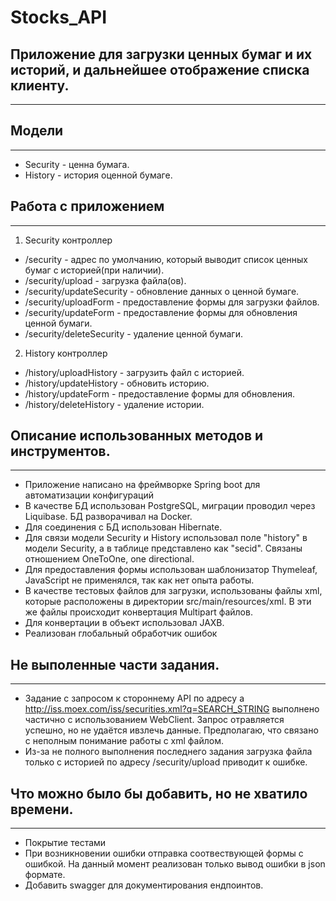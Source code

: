 # Stocks_API
## Приложение для загрузки ценных бумаг и их историй, и дальнейшее отображение списка клиенту.
___


## Модели
___
* Security - ценна бумага.
* History - история оценной бумаге.


## Работа с приложением
___
1. Security контроллер
* /security - адрес по умолчанию, который выводит список ценных бумаг с историей(при наличии).
* /security/upload - загрузка файла(ов).
* /security/updateSecurity - обновление данных о ценной бумаге.
* /security/uploadForm - предоставление формы для загрузки файлов.
* /security/updateForm - предоставление формы для обновления ценной бумаги.
* /security/deleteSecurity - удаление ценной бумаги.

2. History контроллер
* /history/uploadHistory - загрузить файл с историей.
* /history/updateHistory - обновить историю.
* /history/updateForm - предоставление формы для обновления.
* /history/deleteHistory - удаление истории.

## Описание использованных методов и инструментов.
___
* Приложение написано на фреймворке Spring boot для автоматизации конфигураций
* В качестве БД использован PostgreSQL, миграции проводил через Liquibase. БД разворачивал на Docker.
* Для соединения с БД использован Hibernate.
* Для связи модели Security и History использовал поле "history" в модели Security, а в таблице представлено как "secid". 
  Связаны отношением OneToOne, one directional.
* Для предоставления формы использован шаблонизатор Thymeleaf, JavaScript не применялся, так как нет опыта работы.
* В качестве тестовых файлов для загрузки, использованы файлы xml, которые расположены в директории src/main/resources/xml. 
  В эти же файлы происходит конвертация Multipart файлов.
* Для конвертации в объект использовал JAXB.  
* Реализован глобальный обработчик ошибок

## Не выполенные части задания.
___
* Задание с запросом к стороннему API по адресу а http://iss.moex.com/iss/securities.xml?q=SEARCH_STRING выполнено частично с использованием WebClient.
  Запрос отравляется успешно, но не удаётся ивзлечь данные. Предполагаю, что связано с неполным понимание работы с xml файлом.
* Из-за не полного выполнения последнего задания загрузка файла только с историей по адресу  /security/upload приводит к ошибке.

## Что можно было бы добавить, но не хватило времени.
___
* Покрытие тестами
* При возникновении ошибки отправка соотвествующей формы с ошибкой. На данный момент реализован только вывод ошибки в json формате.
* Добавить swagger для документирования ендпоинтов.
